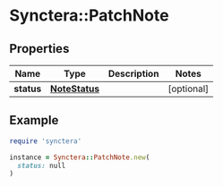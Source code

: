 # Synctera::PatchNote

## Properties

| Name | Type | Description | Notes |
| ---- | ---- | ----------- | ----- |
| **status** | [**NoteStatus**](NoteStatus.md) |  | [optional] |

## Example

```ruby
require 'synctera'

instance = Synctera::PatchNote.new(
  status: null
)
```

